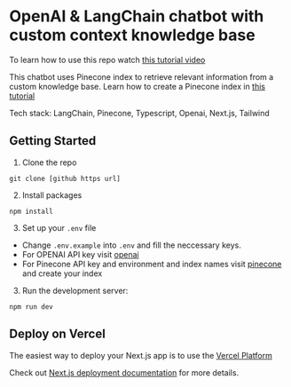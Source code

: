 # OpenAI & LangChain chatbot with custom context knowledge base

To learn how to use this repo watch [this tutorial video](/)

This chatbot uses Pinecone index to retrieve relevant information from a custom knowledge base.
Learn how to create a Pinecone index in [this tutorial](https://youtu.be/k1LrBOtNARk)

Tech stack: LangChain, Pinecone, Typescript, Openai, Next.js, Tailwind

## Getting Started

1. Clone the repo

```
git clone [github https url]
```

2. Install packages

```
npm install
```

3. Set up your `.env` file

- Change `.env.example` into `.env` and fill the neccessary keys.
- For OPENAI API key visit [openai](https://help.openai.com/en/articles/4936850-where-do-i-find-my-secret-api-key)
- For Pinecone API key and environment and index names visit [pinecone](https://pinecone.io/) and create your index

3. Run the development server:

```
npm run dev
```

## Deploy on Vercel

The easiest way to deploy your Next.js app is to use the [Vercel Platform](https://vercel.com/new?utm_medium=default-template&filter=next.js&utm_source=create-next-app&utm_campaign=create-next-app-readme)

Check out [Next.js deployment documentation](https://nextjs.org/docs/deployment) for more details.
